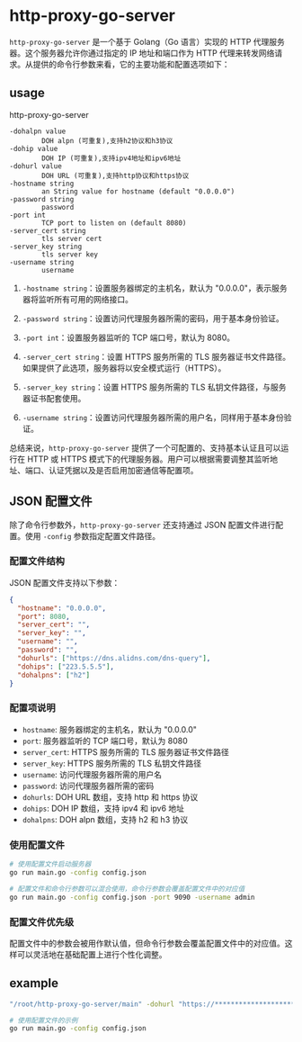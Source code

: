 # http-proxy-go-server

`http-proxy-go-server` 是一个基于 Golang（Go 语言）实现的 HTTP
代理服务器。这个服务器允许你通过指定的 IP 地址和端口作为 HTTP
代理来转发网络请求。从提供的命令行参数来看，它的主要功能和配置选项如下：

## usage

http-proxy-go-server

```text
-dohalpn value
        DOH alpn (可重复),支持h2协议和h3协议
-dohip value
        DOH IP (可重复),支持ipv4地址和ipv6地址
-dohurl value
        DOH URL (可重复),支持http协议和https协议
-hostname string
        an String value for hostname (default "0.0.0.0")
-password string
        password
-port int
        TCP port to listen on (default 8080)
-server_cert string
        tls server cert
-server_key string
        tls server key
-username string
        username
```

1. `-hostname string`：设置服务器绑定的主机名，默认为
   "0.0.0.0"，表示服务器将监听所有可用的网络接口。

2. `-password string`：设置访问代理服务器所需的密码，用于基本身份验证。

3. `-port int`：设置服务器监听的 TCP 端口号，默认为 8080。

4. `-server_cert string`：设置 HTTPS 服务所需的 TLS
   服务器证书文件路径。如果提供了此选项，服务器将以安全模式运行（HTTPS）。

5. `-server_key string`：设置 HTTPS 服务所需的 TLS
   私钥文件路径，与服务器证书配套使用。

6. `-username string`：设置访问代理服务器所需的用户名，同样用于基本身份验证。

总结来说，`http-proxy-go-server` 提供了一个可配置的、支持基本认证且可以运行在
HTTP 或 HTTPS
模式下的代理服务器。用户可以根据需要调整其监听地址、端口、认证凭据以及是否启用加密通信等配置项。

## JSON 配置文件

除了命令行参数外，`http-proxy-go-server` 还支持通过 JSON 配置文件进行配置。使用 `-config` 参数指定配置文件路径。

### 配置文件结构

JSON 配置文件支持以下参数：

```json
{
  "hostname": "0.0.0.0",
  "port": 8080,
  "server_cert": "",
  "server_key": "",
  "username": "",
  "password": "",
  "dohurls": ["https://dns.alidns.com/dns-query"],
  "dohips": ["223.5.5.5"],
  "dohalpns": ["h2"]
}
```

### 配置项说明

- `hostname`: 服务器绑定的主机名，默认为 "0.0.0.0"
- `port`: 服务器监听的 TCP 端口号，默认为 8080
- `server_cert`: HTTPS 服务所需的 TLS 服务器证书文件路径
- `server_key`: HTTPS 服务所需的 TLS 私钥文件路径
- `username`: 访问代理服务器所需的用户名
- `password`: 访问代理服务器所需的密码
- `dohurls`: DOH URL 数组，支持 http 和 https 协议
- `dohips`: DOH IP 数组，支持 ipv4 和 ipv6 地址
- `dohalpns`: DOH alpn 数组，支持 h2 和 h3 协议

### 使用配置文件

```bash
# 使用配置文件启动服务器
go run main.go -config config.json

# 配置文件和命令行参数可以混合使用，命令行参数会覆盖配置文件中的对应值
go run main.go -config config.json -port 9090 -username admin
```

### 配置文件优先级

配置文件中的参数会被用作默认值，但命令行参数会覆盖配置文件中的对应值。这样可以灵活地在基础配置上进行个性化调整。

## example

```bash
"/root/http-proxy-go-server/main" -dohurl "https://******************************" -dohip  "************" -port 58888 -username admin -password "*************************************"  -server_cert "**********************************************"  -server_key "**********************************************"
```

```bash
# 使用配置文件的示例
go run main.go -config config.json
```
